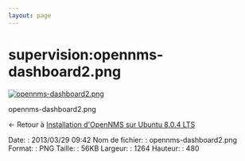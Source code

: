 ```yaml
---
layout: page
---
```


supervision:opennms-dashboard2.png
==================================

[![opennms-dashboard2.png](..//assets/media/supervision/opennms-dashboard2.png@cache=&w=900&h=341 "opennms-dashboard2.png")](..//assets/media/supervision/opennms-dashboard2.png@cache= "Afficher le fichier original")

opennms-dashboard2.png

← Retour à [Installation d'OpenNMS sur Ubuntu 8.0.4
LTS](../../opennms/install-on-ubuntu.html "opennms:install-on-ubuntu")

Date:
:   2013/03/29 09:42
Nom de fichier:
:   opennms-dashboard2.png
Format:
:   PNG
Taille:
:   56KB
Largeur:
:   1264
Hauteur:
:   480

